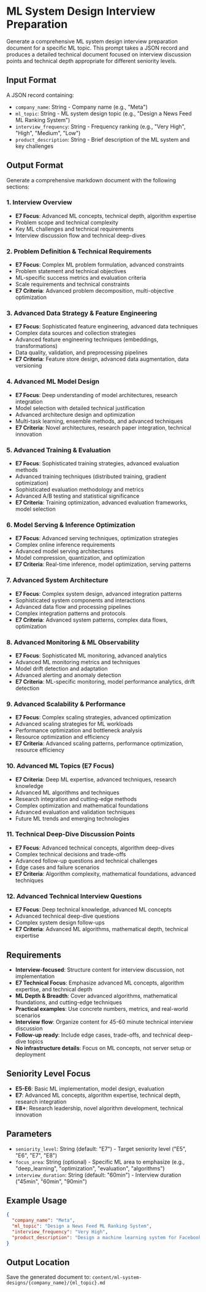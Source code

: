 # ML System Design Interview Preparation

Generate a comprehensive ML system design interview preparation document for a specific ML topic. This prompt takes a JSON record and produces a detailed technical document focused on interview discussion points and technical depth appropriate for different seniority levels.

## Input Format
A JSON record containing:
- `company_name`: String - Company name (e.g., "Meta")
- `ml_topic`: String - ML system design topic (e.g., "Design a News Feed ML Ranking System")
- `interview_frequency`: String - Frequency ranking (e.g., "Very High", "High", "Medium", "Low")
- `product_description`: String - Brief description of the ML system and key challenges

## Output Format
Generate a comprehensive markdown document with the following sections:

### 1. Interview Overview
- **E7 Focus**: Advanced ML concepts, technical depth, algorithm expertise
- Problem scope and technical complexity
- Key ML challenges and technical requirements
- Interview discussion flow and technical deep-dives

### 2. Problem Definition & Technical Requirements
- **E7 Focus**: Complex ML problem formulation, advanced constraints
- Problem statement and technical objectives
- ML-specific success metrics and evaluation criteria
- Scale requirements and technical constraints
- **E7 Criteria**: Advanced problem decomposition, multi-objective optimization

### 3. Advanced Data Strategy & Feature Engineering
- **E7 Focus**: Sophisticated feature engineering, advanced data techniques
- Complex data sources and collection strategies
- Advanced feature engineering techniques (embeddings, transformations)
- Data quality, validation, and preprocessing pipelines
- **E7 Criteria**: Feature store design, advanced data augmentation, data versioning

### 4. Advanced ML Model Design
- **E7 Focus**: Deep understanding of model architectures, research integration
- Model selection with detailed technical justification
- Advanced architecture design and optimization
- Multi-task learning, ensemble methods, and advanced techniques
- **E7 Criteria**: Novel architectures, research paper integration, technical innovation

### 5. Advanced Training & Evaluation
- **E7 Focus**: Sophisticated training strategies, advanced evaluation methods
- Advanced training techniques (distributed training, gradient optimization)
- Sophisticated evaluation methodology and metrics
- Advanced A/B testing and statistical significance
- **E7 Criteria**: Training optimization, advanced evaluation frameworks, model selection

### 6. Model Serving & Inference Optimization
- **E7 Focus**: Advanced serving techniques, optimization strategies
- Complex online inference requirements
- Advanced model serving architectures
- Model compression, quantization, and optimization
- **E7 Criteria**: Real-time inference, model optimization, serving patterns

### 7. Advanced System Architecture
- **E7 Focus**: Complex system design, advanced integration patterns
- Sophisticated system components and interactions
- Advanced data flow and processing pipelines
- Complex integration patterns and protocols
- **E7 Criteria**: Advanced system patterns, complex data flows, optimization

### 8. Advanced Monitoring & ML Observability
- **E7 Focus**: Sophisticated ML monitoring, advanced analytics
- Advanced ML monitoring metrics and techniques
- Model drift detection and adaptation
- Advanced alerting and anomaly detection
- **E7 Criteria**: ML-specific monitoring, model performance analytics, drift detection

### 9. Advanced Scalability & Performance
- **E7 Focus**: Complex scaling strategies, advanced optimization
- Advanced scaling strategies for ML workloads
- Performance optimization and bottleneck analysis
- Resource optimization and efficiency
- **E7 Criteria**: Advanced scaling patterns, performance optimization, resource efficiency

### 10. Advanced ML Topics (E7 Focus)
- **E7 Criteria**: Deep ML expertise, advanced techniques, research knowledge
- Advanced ML algorithms and techniques
- Research integration and cutting-edge methods
- Complex optimization and mathematical foundations
- Advanced evaluation and validation techniques
- Future ML trends and emerging technologies

### 11. Technical Deep-Dive Discussion Points
- **E7 Focus**: Advanced technical concepts, algorithm deep-dives
- Complex technical decisions and trade-offs
- Advanced follow-up questions and technical challenges
- Edge cases and failure scenarios
- **E7 Criteria**: Algorithm complexity, mathematical foundations, advanced techniques

### 12. Advanced Technical Interview Questions
- **E7 Focus**: Deep technical knowledge, advanced ML concepts
- Advanced technical deep-dive questions
- Complex system design follow-ups
- **E7 Criteria**: Advanced ML algorithms, mathematical depth, technical expertise

## Requirements
- **Interview-focused**: Structure content for interview discussion, not implementation
- **E7 Technical Focus**: Emphasize advanced ML concepts, algorithm expertise, and technical depth
- **ML Depth & Breadth**: Cover advanced algorithms, mathematical foundations, and cutting-edge techniques
- **Practical examples**: Use concrete numbers, metrics, and real-world scenarios
- **Interview flow**: Organize content for 45-60 minute technical interview discussion
- **Follow-up ready**: Include edge cases, trade-offs, and technical deep-dive topics
- **No infrastructure details**: Focus on ML concepts, not server setup or deployment

## Seniority Level Focus
- **E5-E6**: Basic ML implementation, model design, evaluation
- **E7**: Advanced ML concepts, algorithm expertise, technical depth, research integration
- **E8+**: Research leadership, novel algorithm development, technical innovation

## Parameters
- `seniority_level`: String (default: "E7") - Target seniority level ("E5", "E6", "E7", "E8")
- `focus_area`: String (optional) - Specific ML area to emphasize (e.g., "deep_learning", "optimization", "evaluation", "algorithms")
- `interview_duration`: String (default: "60min") - Interview duration ("45min", "60min", "90min")

## Example Usage
```json
{
  "company_name": "Meta",
  "ml_topic": "Design a News Feed ML Ranking System",
  "interview_frequency": "Very High",
  "product_description": "Design a machine learning system for Facebook News Feed ranking. Key ML challenges: real-time feature engineering, user engagement prediction models, content diversity optimization, A/B testing frameworks, and scaling ML models to billions of users."
}
```

## Output Location
Save the generated document to: `content/ml-system-designs/{company_name}/{ml_topic}.md`
